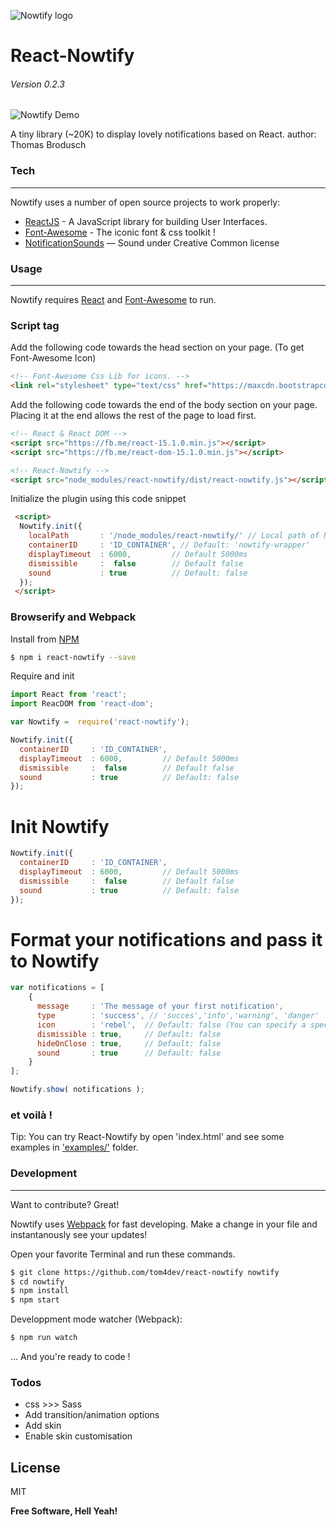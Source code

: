 
![Nowtify logo](https://github.com/tom4dev/react-nowtify/blob/develop/logo.png?raw=true)
# React-Nowtify
###### Version 0.2.3

![Nowtify Demo](https://github.com/tom4dev/react-nowtify/blob/develop/nowtify-demo.gif?raw=true)

A tiny library (~20K) to display lovely notifications based on React.
author: Thomas Brodusch

### Tech
___

Nowtify uses a number of open source projects to work properly:

* [ReactJS](https://facebook.github.io/react/) - A JavaScript library for building User Interfaces.
* [Font-Awesome](http://fontawesome.io/) - The iconic font & css toolkit !
* [NotificationSounds](https://notificationsounds.com/) — Sound under Creative Common license

 
### Usage
___

Nowtify requires [React](https://facebook.github.io/react/) and [Font-Awesome](http://fontawesome.io/) to run.

### Script tag
Add the following code towards the head section on your page. (To get Font-Awesome Icon)

```html   
<!-- Font-Awesome Css Lib for icons. -->
<link rel="stylesheet" type="text/css" href="https://maxcdn.bootstrapcdn.com/font-awesome/4.6.3/css/font-awesome.min.css">
```

Add the following code towards the end of the body section on your page. Placing it at the end allows the rest of the page to load first.

```html
<!-- React & React DOM -->
<script src="https://fb.me/react-15.1.0.min.js"></script>
<script src="https://fb.me/react-dom-15.1.0.min.js"></script>

<!-- React-Nowtify -->
<script src="node_modules/react-nowtify/dist/react-nowtify.js"></script>
```

Initialize the plugin using this code snippet

```html 
 <script>
  Nowtify.init({
    localPath       : '/node_modules/react-nowtify/' // Local path of Nowtify folder, Default: '/node_modules/react-nowtify'
    containerID     : 'ID_CONTAINER', // Default: 'nowtify-wrapper'
    displayTimeout  : 6000,         // Default 5000ms
    dismissible     :  false        // Default false
    sound           : true          // Default: false
  });
 </script>
```

### Browserify and Webpack
Install from [NPM](https://www.npmjs.com/package/react-nowtify)
```sh
$ npm i react-nowtify --save
```

Require and init
```javascript
import React from 'react';
import ReacDOM from 'react-dom';

var Nowtify =  require('react-nowtify');

Nowtify.init({
  containerID     : 'ID_CONTAINER',
  displayTimeout  : 6000,         // Default 5000ms
  dismissible     :  false        // Default false
  sound           : true          // Default: false
});
```

# Init Nowtify 

```javascript
Nowtify.init({
  containerID     : 'ID_CONTAINER',
  displayTimeout  : 6000,         // Default 5000ms
  dismissible     :  false        // Default false
  sound           : true          // Default: false
});
```

# Format your notifications and pass it to Nowtify

```javascript
var notifications = [
    {
      message     : 'The message of your first notification',
      type        : 'success', // 'succes','info','warning', 'danger'
      icon        : 'rebel',  // Default: false (You can specify a specific font-awesome icon !)
      dismissible : true,     // Default: false
      hideOnClose : true,     // Default: false
      sound       : true      // Default: false
    }
];

Nowtify.show( notifications );
```
### et voilà ! 

Tip: You can try React-Nowtify by open 'index.html' and see some examples in ['examples/'](https://github.com/tom4dev/react-nowtify/blob/master/examples.js) folder.



### Development
___
Want to contribute? Great!

Nowtify uses [Webpack](https://webpack.github.io/docs/) for fast developing.
Make a change in your file and instantanously see your updates!

Open your favorite Terminal and run these commands.

```sh
$ git clone https://github.com/tom4dev/react-nowtify nowtify
$ cd nowtify
$ npm install
$ npm start
```

Developpment mode watcher (Webpack):
```sh
$ npm run watch
```

... And you're ready to code !

### Todos
 - css >>> Sass 
 - Add transition/animation options
 - Add skin
 - Enable skin customisation

License
----

MIT


**Free Software, Hell Yeah!**



 
